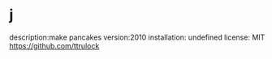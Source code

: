 # j
description:make pancakes
version:2010
installation: undefined
license: MIT
https://github.com/ttrulock
